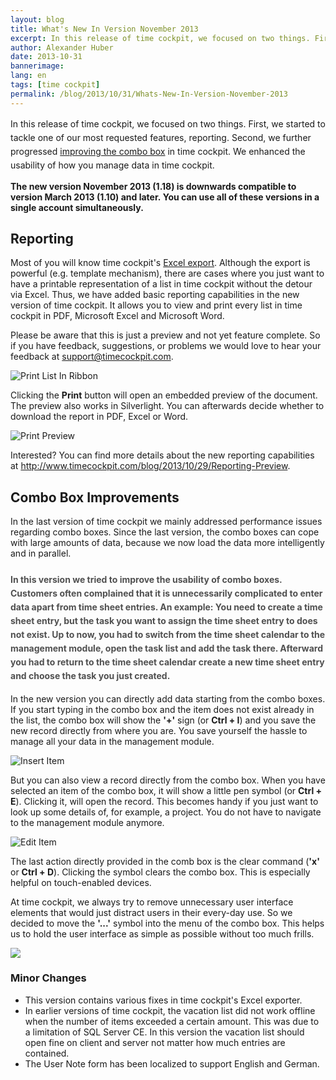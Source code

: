 ```yaml
---
layout: blog
title: What's New In Version November 2013
excerpt: In this release of time cockpit, we focused on two things. First, we started to tackle one of our most requested features, reporting. Second, we further progressed improving the combo box in time cockpit. We enhanced the usability of how you manage data in time cockpit.  
author: Alexander Huber
date: 2013-10-31
bannerimage: 
lang: en
tags: [time cockpit]
permalink: /blog/2013/10/31/Whats-New-In-Version-November-2013
---
```


<p>In this release of time cockpit, we focused on two things. <span style="font-size: 14px; line-height: 22px;" data-mce-style="font-size: 14px; line-height: 22px;">First, we started to tackle one of our most requested features, reporting. Second, we further progressed <a href="~/blog/2013/09/30/Whats-New-In-Version-October-2013" title="Combobox Improvements" target="_blank">improving the combo box</a> in time cockpit. We enhanced<span> the usability of how you manage data in time cockpit. </span>  </span></p><p>
  <strong>
    <span>The new version November 2013 (1.18) is downwards compatible to version March 2013 (1.10) and later.</span> You can use all of these versions in a single account simultaneously.</strong>
</p><h2>Reporting</h2><p>Most of you will know time cockpit's <a href="http://help.timecockpit.com/?topic=html/77e1bfc5-2e00-4348-9208-cba65638f3b5.htm" title="Excel export" target="_blank">Excel export</a>. Although the export is powerful (e.g. template mechanism), there are cases where you just want to have a printable representation of a list in time cockpit without the detour via Excel. Thus, we have added basic reporting capabilities in the new version of time cockpit. It allows you to view and print every list in time cockpit in PDF, Microsoft Excel and Microsoft Word. </p><p class="showcase">Please be aware that this is just a preview and not yet feature complete. So if you have feedback, suggestions, or problems we would love to hear your feedback at <a href="mailto:support@timecockpit.com">support@timecockpit.com</a>.</p><p>
  <img src="{{site.baseurl}}/content/images/blog/2013/10/Reporting/PrintListInRibbon.png" alt="Print List In Ribbon" title="Print List In Ribbon" />
</p><p>Clicking the <strong>Print</strong> button will open an embedded preview of the document. The preview also works in Silverlight. You can afterwards decide whether to download the report in PDF, Excel or Word.</p><p>
  <img src="{{site.baseurl}}/content/images/blog/2013/10/Reporting/PrintPreview.png" alt="Print Preview" title="Print Preview" />
</p><p>Interested? You can find more details about the new reporting capabilities at <a href="~/blog/2013/10/29/Reporting-Preview">http://www.timecockpit.com/blog/2013/10/29/Reporting-Preview</a>. </p><h2>Combo Box Improvements</h2><p>In the last version of time cockpit we mainly addressed performance issues regarding combo boxes. Since the last version, the combo boxes can cope with large amounts of data, because we now load the data more intelligently and in parallel.</p><h3>
  <span style="color: rgb(80, 80, 80); font-size: 14px; line-height: 22px;" data-mce-style="color: #505050; font-size: 14px; line-height: 22px;">In this version we tried to improve the usability of combo boxes. Customers often complained that it is unnecessarily complicated to enter data apart from time sheet entries. An example: You need to create a time sheet entry, but the task you want to assign the time sheet entry to does not exist. Up to now, you had to switch from the time sheet calendar to the management module, open the task list and add the task there. Afterward you had to return to the time sheet calendar create a new time sheet entry and choose the task you just created. </span>
</h3><p>In the new version you can directly add data starting from the combo boxes. If you start typing in the combo box and the item does not exist already in the list, the combo box will show the <strong>'+'</strong> sign (or <strong>Ctrl + I</strong>) and you save the new record directly from where you are. You save yourself the hassle to manage all your data in the management module.</p><p>
  <img src="{{site.baseurl}}/content/images/blog/2013/10/Time Sheet_2013-10-31_11-48-37.png" alt="Insert Item" title="Insert Item" />
</p><p>But you can also view a record directly from the combo box. When you have selected an item of the combo box, it will show a little pen symbol (or <strong><span>Ctrl + E</span></strong>). Clicking it, will open the record. This becomes handy if you just want to look up some details of, for example, a project. You do not have to navigate to the management module anymore.</p><p>
  <img src="{{site.baseurl}}/content/images/blog/2013/10/Time Sheet_2013-10-31_12-28-01.png" alt="Edit Item" title="Edit Item" />
</p><p>The last action directly provided in the comb box is the clear command (<strong>'x' </strong> or <strong><span>Ctrl + D</span></strong>). Clicking the symbol clears the combo box. This is especially helpful on touch-enabled devices. </p><p>At time cockpit, we always try to remove unnecessary user interface elements that would just distract users in their every-day use. So we decided to move the <strong>'...'</strong> symbol into the menu of the combo box. This helps us to hold the user interface as simple as possible without too much frills. </p><p>
  <img src="{{site.baseurl}}/content/images/blog/2013/10/Time Sheet_2013-10-31_13-25-49.png" />
</p><h3>Minor Changes</h3><ul>
  <li>This version contains various fixes in time cockpit's Excel exporter.</li>
  <li>In earlier versions of time cockpit, the vacation list did not work offline when the number of items exceeded a certain amount. This was due to a limitation of SQL Server CE. In this version the vacation list should open fine on client and server not matter how much entries are contained.</li>
  <li>The User Note form has been localized to support English and German.</li>
</ul>
